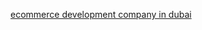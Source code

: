 <a href="https://primeeheadlines.blogspot.com/2024/09/what-is-ecommerce-development-company.html">ecommerce development company in dubai</a>
